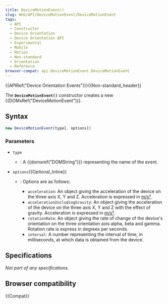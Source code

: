 ```yaml
---
title: DeviceMotionEvent()
slug: Web/API/DeviceMotionEvent/DeviceMotionEvent
tags:
  - API
  - Constructor
  - Device Orientation
  - Device Orientation API
  - Experimental
  - Mobile
  - Motion
  - Non-standard
  - Orientation
  - Reference
browser-compat: api.DeviceMotionEvent.DeviceMotionEvent
---
```

{{APIRef("Device Orientation Events")}}{{Non-standard_header}}

The **`DeviceMotionEvent()`** constructor creates a new
{{DOMxRef("DeviceMotionEvent")}}.

## Syntax

```js
new DeviceMotionEvent(type[, options])
```

### Parameters

- `type`
  - : A {{domxref("DOMString")}} representing the name of the event.
- `options`{{Optional_Inline}}

  - : Options are as follows:

    - `acceleration`: An object giving the acceleration of the device on
      the three axis X, Y and Z. Acceleration is expressed in [m/s²](https://en.wikipedia.org/wiki/Meter_per_second_squared).
    - `accelerationIncludingGravity`: An object giving the acceleration of
      the device on the three axis X, Y and Z with the effect of gravity. Acceleration
      is expressed in [m/s²](https://en.wikipedia.org/wiki/Meter_per_second_squared).
    - `rotationRate`: An object giving the rate of change of the device's
      orientation on the three orientation axis alpha, beta and gamma. Rotation rate is
      express in degrees per seconds.
    - `interval`: A number representing the interval of time, in
      milliseconds, at which data is obtained from the device.

## Specifications

_Not part of any specifications._

## Browser compatibility

{{Compat}}
